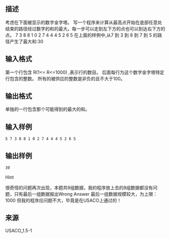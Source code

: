 ## 描述

考虑在下面被显示的数字金字塔。 写一个程序来计算从最高点开始在底部任意处结束的路径经过数字的和的最大。每一步可以走到左下方的点也可以到达右下方的点。 7 3 8 8 1 0 2 7 4 4 4 5 2 6 5 在上面的样例中,从7 到 3 到 8 到 7 到 5 的路径产生了最大和:30 

## 输入格式

第一个行包含 R(1<= R<=1000) ,表示行的数目。 后面每行为这个数字金字塔特定行包含的整数。 所有的被供应的整数是非负的且不大于100。

## 输出格式

单独的一行包含那个可能得到的最大的和。

## 输入样例

```plaintext
5 7 3 8 8 1 0 2 7 4 4 4 5 2 6 5
```

## 输出样例

```plaintext
30
```

Hint

很奇怪的问题再次出现，本题共9组数据，我的程序放上去的8组数据都没有问题，只有最后一组数据报出Wrong Answer 最后一组数据规模较大，为上限：1000 但我的程序应问题不大，毕竟是在USACO上通过的！

## 来源

USACO_1.5-1

